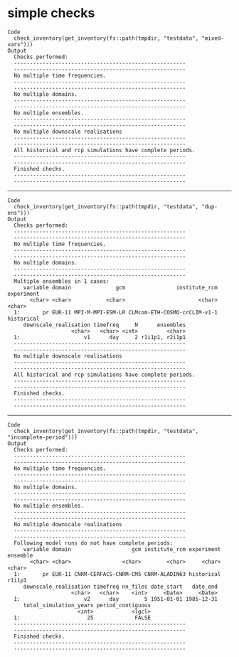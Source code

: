 # simple checks

    Code
      check_inventory(get_inventory(fs::path(tmpdir, "testdata", "mixed-vars")))
    Output
      Checks performed: 
      ------------------------------------------------------
      ------------------------------------------------------
      No multiple time frequencies. 
      ------------------------------------------------------
      ------------------------------------------------------
      No multiple domains. 
      ------------------------------------------------------
      ------------------------------------------------------
      No multiple ensembles. 
      ------------------------------------------------------
      ------------------------------------------------------
      No multiple downscale realisations 
      ------------------------------------------------------
      ------------------------------------------------------
      All historical and rcp simulations have complete periods.
      ------------------------------------------------------
      ------------------------------------------------------
      Finished checks. 
      ------------------------------------------------------
      ------------------------------------------------------

---

    Code
      check_inventory(get_inventory(fs::path(tmpdir, "testdata", "dup-ens")))
    Output
      Checks performed: 
      ------------------------------------------------------
      ------------------------------------------------------
      No multiple time frequencies. 
      ------------------------------------------------------
      ------------------------------------------------------
      No multiple domains. 
      ------------------------------------------------------
      ------------------------------------------------------
      Multiple ensembles in 1 cases: 
         variable domain              gcm                institute_rcm experiment
           <char> <char>           <char>                       <char>     <char>
      1:       pr EUR-11 MPI-M-MPI-ESM-LR CLMcom-ETH-COSMO-crCLIM-v1-1 historical
         downscale_realisation timefreq     N      ensembles
                        <char>   <char> <int>         <char>
      1:                    v1      day     2 r1i1p1, r2i1p1
      ------------------------------------------------------
      ------------------------------------------------------
      No multiple downscale realisations 
      ------------------------------------------------------
      ------------------------------------------------------
      All historical and rcp simulations have complete periods.
      ------------------------------------------------------
      ------------------------------------------------------
      Finished checks. 
      ------------------------------------------------------
      ------------------------------------------------------

---

    Code
      check_inventory(get_inventory(fs::path(tmpdir, "testdata", "incomplete-period")))
    Output
      Checks performed: 
      ------------------------------------------------------
      ------------------------------------------------------
      No multiple time frequencies. 
      ------------------------------------------------------
      ------------------------------------------------------
      No multiple domains. 
      ------------------------------------------------------
      ------------------------------------------------------
      No multiple ensembles. 
      ------------------------------------------------------
      ------------------------------------------------------
      No multiple downscale realisations 
      ------------------------------------------------------
      ------------------------------------------------------
      Following model runs do not have complete periods: 
         variable domain                   gcm institute_rcm experiment ensemble
           <char> <char>                <char>        <char>     <char>   <char>
      1:       pr EUR-11 CNRM-CERFACS-CNRM-CM5 CNRM-ALADIN63 historical   r1i1p1
         downscale_realisation timefreq nn_files date_start   date_end
                        <char>   <char>    <int>     <Date>     <Date>
      1:                    v2      day        5 1951-01-01 1985-12-31
         total_simulation_years period_contiguous
                          <int>            <lgcl>
      1:                     25             FALSE
      ------------------------------------------------------
      ------------------------------------------------------
      Finished checks. 
      ------------------------------------------------------
      ------------------------------------------------------

